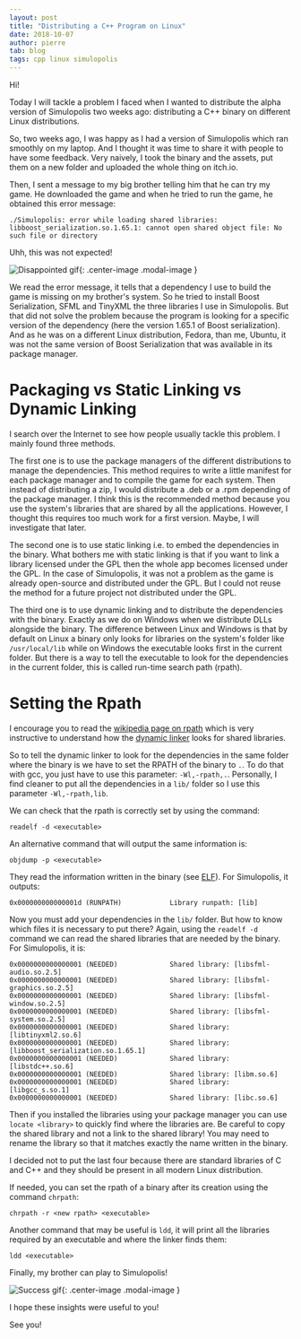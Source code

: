 ```yaml
---
layout: post
title: "Distributing a C++ Program on Linux"
date: 2018-10-07
author: pierre
tab: blog
tags: cpp linux simulopolis
---
```


Hi!

Today I will tackle a problem I faced when I wanted to distribute the alpha version of Simulopolis two weeks ago: distributing a C++ binary on different Linux distributions.

So, two weeks ago, I was happy as I had a version of Simulopolis which ran smoothly on my laptop. And I thought it was time to share it with people to have some feedback. Very naively, I took the binary and the assets, put them on a new folder and uploaded the whole thing on itch.io.

Then, I sent a message to my big brother telling him that he can try my game. He downloaded the game and when he tried to run the game, he obtained this error message:

```
./Simulopolis: error while loading shared libraries: libboost_serialization.so.1.65.1: cannot open shared object file: No such file or directory
```

Uhh, this was not expected!

![Disappointed gif](https://media.giphy.com/media/U4VXRfcY3zxTi/giphy.gif){: .center-image .modal-image }

We read the error message, it tells that a dependency I use to build the game is missing on my brother's system. So he tried to install Boost Serialization, SFML and TinyXML the three libraries I use in Simulopolis. But that did not solve the problem because the program is looking for a specific version of the dependency (here the version 1.65.1 of Boost serialization). And as he was on a different Linux distribution, Fedora, than me, Ubuntu, it was not the same version of Boost Serialization that was available in its package manager.

<!--more-->

# Packaging vs Static Linking vs Dynamic Linking

I search over the Internet to see how people usually tackle this problem. I mainly found three methods.

The first one is to use the package managers of the different distributions to manage the dependencies. This method requires to write a little manifest for each package manager and to compile the game for each system. Then instead of distributing a zip, I would distribute a .deb or a .rpm depending of the package manager. I think this is the recommended method because you use the system's libraries that are shared by all the applications. However, I thought this requires too much work for a first version. Maybe, I will investigate that later.

The second one is to use static linking i.e. to embed the dependencies in the binary. What bothers me with static linking is that if you want to link a library licensed under the GPL then the whole app becomes licensed under the GPL. In the case of Simulopolis, it was not a problem as the game is already open-source and distributed under the GPL. But I could not reuse the method for a future project not distributed under the GPL.

The third one is to use dynamic linking and to distribute the dependencies with the binary. Exactly as we do on Windows when we distribute DLLs alongside the binary. The difference between Linux and Windows is that by default on Linux a binary only looks for libraries on the system's folder like `/usr/local/lib` while on Windows the executable looks first in the current folder. But there is a way to tell the executable to look for the dependencies in the current folder, this is called run-time search path (rpath).

# Setting the Rpath

I encourage you to read the [wikipedia page on rpath](https://en.wikipedia.org/wiki/Rpath) which is very instructive to understand how the [dynamic linker](https://en.wikipedia.org/wiki/Dynamic_linker) looks for shared libraries.

So to tell the dynamic linker to look for the dependencies in the same folder where the binary is we have to set the RPATH of the binary to `.`. To do that with gcc, you just have to use this parameter: `-Wl,-rpath,.`. Personally, I find cleaner to put all the dependencies in a `lib/` folder so I use this parameter `-Wl,-rpath,lib`.

We can check that the rpath is correctly set by using the command:

```
readelf -d <executable>
```

An alternative command that will output the same information is:

```
objdump -p <executable>
```

They read the information written in the binary (see [ELF](https://en.wikipedia.org/wiki/Executable_and_Linkable_Format)). For Simulopolis, it outputs:

```
0x000000000000001d (RUNPATH)            Library runpath: [lib]
```

Now you must add your dependencies in the `lib/` folder. But how to know which files it is necessary to put there? Again, using the `readelf -d` command we can read the shared libraries that are needed by the binary. For Simulopolis, it is:

```
0x0000000000000001 (NEEDED)             Shared library: [libsfml-audio.so.2.5]
0x0000000000000001 (NEEDED)             Shared library: [libsfml-graphics.so.2.5]
0x0000000000000001 (NEEDED)             Shared library: [libsfml-window.so.2.5]
0x0000000000000001 (NEEDED)             Shared library: [libsfml-system.so.2.5]
0x0000000000000001 (NEEDED)             Shared library: [libtinyxml2.so.6]
0x0000000000000001 (NEEDED)             Shared library: [libboost_serialization.so.1.65.1]
0x0000000000000001 (NEEDED)             Shared library: [libstdc++.so.6]
0x0000000000000001 (NEEDED)             Shared library: [libm.so.6]
0x0000000000000001 (NEEDED)             Shared library: [libgcc_s.so.1]
0x0000000000000001 (NEEDED)             Shared library: [libc.so.6]
```

Then if you installed the libraries using your package manager you can use `locate <library>` to quickly find where the libraries are. Be careful to copy the shared library and not a link to the shared library! You may need to rename the library so that it matches exactly the name written in the binary.

I decided not to put the last four because there are standard libraries of C and C++ and they should be present in all modern Linux distribution.

If needed, you can set the rpath of a binary after its creation using the command `chrpath`:

```
chrpath -r <new rpath> <executable>
```

Another command that may be useful is `ldd`, it will print all the libraries required by an executable and where the linker finds them:

```
ldd <executable>
```

Finally, my brother can play to Simulopolis!

![Success gif](https://media.giphy.com/media/uTuLngvL9p0Xe/giphy.gif){: .center-image .modal-image }

I hope these insights were useful to you!

See you!
